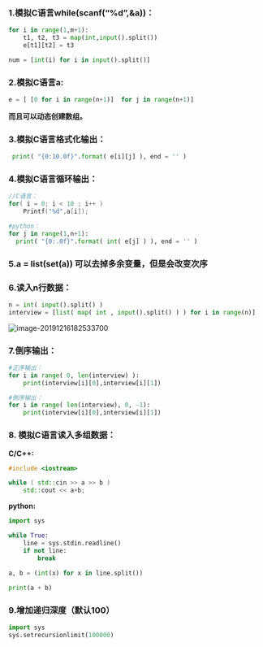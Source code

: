 ### 1.模拟C语言while(scanf(“%d”,&a))：

```python
for i in range(1,m+1): 
    t1, t2, t3 = map(int,input().split())
	e[t1][t2] = t3 

num = [int(i) for i in input().split()]
```



### 2.模拟C语言a:

```python
e = [ [0 for i in range(n+1)]  for j in range(n+1)]
```

**而且可以动态创建数组。**

 

### 3.模拟C语言格式化输出：

```python
 print( "{0:10.0f}".format( e[i][j] ), end = '' )
```



### 4.模拟C语言循环输出：

```c
//C语言：
for( i = 0; i < 10 ; i++ )
	Printf("%d",a[i]);
```
```python
#python：
for j in range(1,n+1):
  print( "{0:.0f}".format( int( e[j] ) ), end = '' )
```



### 5.a = list(set(a)) 可以去掉多余变量，但是会改变次序

 

### 6.读入n行数据：

```python
n = int( input().split() )
interview = [list( map( int , input().split() ) ) for i in range(n)]
```

![image-20191216182533700](/Data/image-20191216182533700.png)

 

### 7.倒序输出：

``` python
#正序输出：
for i in range( 0, len(interview) ):
	print(interview[i][0],interview[i][1])

#倒序输出：
for i in range( len(interview), 0, -1):
	print(interview[i][0],interview[i][1])
```

 

### 8. 模拟C语言读入多组数据：

**C/C++:**

~~~c++
#include <iostream>

while ( std::cin >> a >> b )
    std::cout << a+b;
~~~

**python:**

```python
import sys

while True:
    line = sys.stdin.readline()
  	if not line:
        break
        
a, b = (int(x) for x in line.split())

print(a + b)
```

### 9.增加递归深度（默认100）

``` python
import sys   
sys.setrecursionlimit(100000)
```